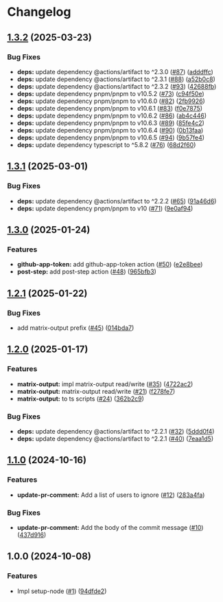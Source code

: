 # Changelog

## [1.3.2](https://github.com/shiron-dev/actions/compare/v1.3.1...v1.3.2) (2025-03-23)


### Bug Fixes

* **deps:** update dependency @actions/artifact to ^2.3.0 ([#87](https://github.com/shiron-dev/actions/issues/87)) ([adddffc](https://github.com/shiron-dev/actions/commit/adddffca088f367d81953c4302f63fca85e59930))
* **deps:** update dependency @actions/artifact to ^2.3.1 ([#88](https://github.com/shiron-dev/actions/issues/88)) ([a52b0c8](https://github.com/shiron-dev/actions/commit/a52b0c81aa8f7d61f33b2493518b9a063e60606a))
* **deps:** update dependency @actions/artifact to ^2.3.2 ([#93](https://github.com/shiron-dev/actions/issues/93)) ([42688fb](https://github.com/shiron-dev/actions/commit/42688fba51bde2ee4c7e0b02d31e0084d1747845))
* **deps:** update dependency pnpm/pnpm to v10.5.2 ([#73](https://github.com/shiron-dev/actions/issues/73)) ([c94f50e](https://github.com/shiron-dev/actions/commit/c94f50ef2e369b69c6f02d47eec942ea48495633))
* **deps:** update dependency pnpm/pnpm to v10.6.0 ([#82](https://github.com/shiron-dev/actions/issues/82)) ([2fb9926](https://github.com/shiron-dev/actions/commit/2fb9926a801c9657d2c8fa8b7edfaf1b7305f7ea))
* **deps:** update dependency pnpm/pnpm to v10.6.1 ([#83](https://github.com/shiron-dev/actions/issues/83)) ([f0e7875](https://github.com/shiron-dev/actions/commit/f0e7875f0ea17034e60d492621834ea31844b9fd))
* **deps:** update dependency pnpm/pnpm to v10.6.2 ([#86](https://github.com/shiron-dev/actions/issues/86)) ([ab4c446](https://github.com/shiron-dev/actions/commit/ab4c446d832af22d5771eb06d65832e63dd10fb8))
* **deps:** update dependency pnpm/pnpm to v10.6.3 ([#89](https://github.com/shiron-dev/actions/issues/89)) ([85fe4c2](https://github.com/shiron-dev/actions/commit/85fe4c238ccc9a4c30f41e5622219567c6435d64))
* **deps:** update dependency pnpm/pnpm to v10.6.4 ([#90](https://github.com/shiron-dev/actions/issues/90)) ([0b13faa](https://github.com/shiron-dev/actions/commit/0b13faad70133dde60817d5d93d5218c5bc3a4dc))
* **deps:** update dependency pnpm/pnpm to v10.6.5 ([#94](https://github.com/shiron-dev/actions/issues/94)) ([9b57fe4](https://github.com/shiron-dev/actions/commit/9b57fe44fad23a33a4ddc6a377ae70c11f439ea7))
* **deps:** update dependency typescript to ^5.8.2 ([#76](https://github.com/shiron-dev/actions/issues/76)) ([68d2f60](https://github.com/shiron-dev/actions/commit/68d2f606f702108b71ad941a93b10804e92d50f4))

## [1.3.1](https://github.com/shiron-dev/actions/compare/v1.3.0...v1.3.1) (2025-03-01)


### Bug Fixes

* **deps:** update dependency @actions/artifact to ^2.2.2 ([#65](https://github.com/shiron-dev/actions/issues/65)) ([91a46d6](https://github.com/shiron-dev/actions/commit/91a46d6c4e277f38a1797debe008df3d26538bd2))
* **deps:** update dependency pnpm/pnpm to v10 ([#71](https://github.com/shiron-dev/actions/issues/71)) ([9e0af94](https://github.com/shiron-dev/actions/commit/9e0af9486ac84acce31fa64368c2ad5d53a51b5b))

## [1.3.0](https://github.com/shiron-dev/actions/compare/v1.2.1...v1.3.0) (2025-01-24)


### Features

* **github-app-token:** add github-app-token action ([#50](https://github.com/shiron-dev/actions/issues/50)) ([e2e8bee](https://github.com/shiron-dev/actions/commit/e2e8bee506131e969fab0b65273f6dcd47cc84c0))
* **post-step:** add post-step action ([#48](https://github.com/shiron-dev/actions/issues/48)) ([965bfb3](https://github.com/shiron-dev/actions/commit/965bfb3962198b81dc1bd9bf5b32edb2bde071a1))

## [1.2.1](https://github.com/shiron-dev/actions/compare/v1.2.0...v1.2.1) (2025-01-22)


### Bug Fixes

* add matrix-output prefix ([#45](https://github.com/shiron-dev/actions/issues/45)) ([014bda7](https://github.com/shiron-dev/actions/commit/014bda792232605a74cf26bf31fc056590eb9ba6))

## [1.2.0](https://github.com/shiron-dev/actions/compare/v1.1.0...v1.2.0) (2025-01-17)


### Features

* **matrix-output:** impl matrix-output read/write ([#35](https://github.com/shiron-dev/actions/issues/35)) ([4722ac2](https://github.com/shiron-dev/actions/commit/4722ac2cb5013987d6116e913bc7b715e49683fc))
* **matrix-output:** matrix-output read/write ([#21](https://github.com/shiron-dev/actions/issues/21)) ([f278fe7](https://github.com/shiron-dev/actions/commit/f278fe78a9f53e6400949b096733c956c053e6c7))
* **matrix-output:** to ts scripts ([#24](https://github.com/shiron-dev/actions/issues/24)) ([362b2c9](https://github.com/shiron-dev/actions/commit/362b2c98dbc683577ff1663631274e2789a1cc19))


### Bug Fixes

* **deps:** update dependency @actions/artifact to ^2.2.1 ([#32](https://github.com/shiron-dev/actions/issues/32)) ([5ddd0f4](https://github.com/shiron-dev/actions/commit/5ddd0f46ceb511cd7b2f77b5b91ce9b9563949b6))
* **deps:** update dependency @actions/artifact to ^2.2.1 ([#40](https://github.com/shiron-dev/actions/issues/40)) ([7eaa1d5](https://github.com/shiron-dev/actions/commit/7eaa1d50f5e6d87f360c7ac98c27ae1a4bf9a8c8))

## [1.1.0](https://github.com/shiron-dev/actions/compare/v1.0.0...v1.1.0) (2024-10-16)


### Features

* **update-pr-comment:** Add a list of users to ignore ([#12](https://github.com/shiron-dev/actions/issues/12)) ([283a4fa](https://github.com/shiron-dev/actions/commit/283a4fa4501b4222b6e4b7d433e0e1d90f6f534a))


### Bug Fixes

* **update-pr-comment:** Add the body of the commit message ([#10](https://github.com/shiron-dev/actions/issues/10)) ([437d916](https://github.com/shiron-dev/actions/commit/437d91649ba13878f27e3dea3e47e669f594f743))

## 1.0.0 (2024-10-08)


### Features

* Impl setup-node ([#1](https://github.com/shiron-dev/actions/issues/1)) ([94dfde2](https://github.com/shiron-dev/actions/commit/94dfde22edd69f8fd48f7477f8a6d2816a955633))
